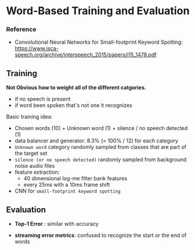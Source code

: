 # Word-Based Training and Evaluation



### Reference

*   Convolutional Neural Networks for Small-footprint Keyword Spotting: https://www.isca-speech.org/archive/interspeech_2015/papers/i15_1478.pdf



## Training



**Not Obvious how to weight all of the different catgories.**

*   if no speech is present
*   if word been spoken that's not one it recognizes



Basic training idea:

*   Chosen words (10) + Unknown word (1) + silence / no speech detected (1)
*   data balancer and generator: 8.3% (= 100% / 12) for each category
*   `Unknown word` category randomly sampled from classes that are part of the target set
*   `silence (or no speech detected)` randomly sampled from background noise audio files
*   feature extraction: 
    *   40 dimensional log-me filter bank features 
    *   every 25ms with a 10ms frame shift
*   CNN for `small-footprint keyword spotting`



## Evaluation



*   **Top-1 Error** : similar with accuracy

*   **streaming error metrics**: confused to recognize the start or the end of words

















